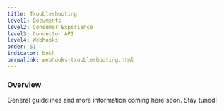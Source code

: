 ```yaml
---
title: Troubleshooting
level1: Documents
level2: Consumer Experience
level3: Connector API
level4: Webhooks
order: 51
indicator: both
permalink: webhooks-troubleshooting.html
---
```


### Overview

General guidelines and more information coming here soon. Stay tuned!
